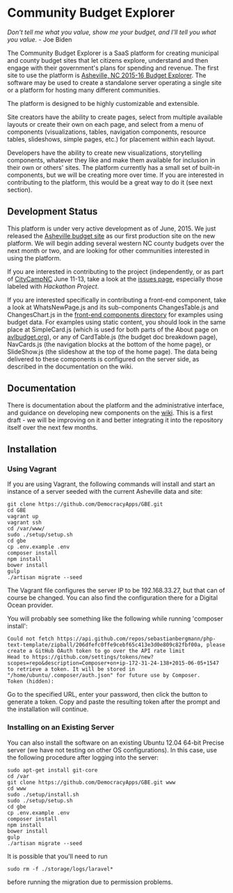 # Community Budget Explorer

_Don't tell me what you value, show me your budget, and I'll tell you what you value._ - Joe Biden

The Community Budget Explorer is a SaaS platform for creating municipal and county budget sites that
let citizens explore, understand and then engage with their government's plans for spending and revenue. The
first site to use the platform is [Asheville, NC 2015-16 Budget Explorer](http://avlbudget.org). The
software may be used to create a standalone server operating a single site or a platform for hosting
many different communities.

The platform is designed to be highly customizable and extensible. 

Site creators have the ability to create pages, 
select from multiple available layouts or create their own on each page, and select from a menu of components
(visualizations, tables, navigation components, resource tables, slideshows, simple pages, etc.) for placement
within each layout. 

Developers have the ability to create new visualizations, storytelling components, whatever they like and make them 
available for inclusion in their own or others' sites. The platform currently has a small set of built-in components,
but we will be creating more over time. If you are interested in contributing to the platform, this would be a
great way to do it (see next section).

## Development Status

This platform is under very active development as of June, 2015. We just released
the [Asheville budget site](http://avlbudget.org) as our first production site on the new platform. We will
begin adding several western NC county budgets over the next month or two, and are looking for other communities
interested in using the platform. 

If you are interested in contributing to the project (independently, or as part
of [CityCampNC](http://citycampnc.org/) June 11-13, take a look at
the [issues page](https://github.com/DemocracyApps/GBE/issues), especially those labeled with _Hackathon Project_.

If you are interested specifically in contributing a front-end component, take a look at WhatsNewPage.js and its
sub-components ChangesTable.js and ChangesChart.js in 
the [front-end components directory](https://github.com/DemocracyApps/GBE/tree/master/gbe/resources/assets/js/components)
for examples using budget data. For examples using static content, you should look in the same place at SimpleCard.js
(which is used for both parts of the About page on [avlbudget.org](http://avlbudget.org)), or any of CardTable.js (the 
budget doc breakdown page), NavCards.js (the navigation blocks at the bottom of the home page), or SlideShow.js (the
slideshow at the top of the home page). The data being delivered to these components is configured on the server side, 
as described in the documentation on the wiki.

## Documentation

There is documentation about the platform and the administrative interface, and guidance on developing new components
on the [wiki](https://github.com/DemocracyApps/GBE/wiki). This is a first draft - we will be improving on it and
better integrating it into the repository itself over the next few months.

## Installation

### Using Vagrant
If you are using Vagrant, the following commands will install and start an instance of a server seeded with the
current Asheville data and site:

    git clone https://github.com/DemocracyApps/GBE.git
    cd GBE
    vagrant up
    vagrant ssh
    cd /var/www/
    sudo ./setup/setup.sh
    cd gbe
    cp .env.example .env
    composer install
    npm install
    bower install
    gulp
    ./artisan migrate --seed
    
The Vagrant file configures the server IP to be 192.168.33.27, but that can of course be changed. You can also find the 
configuration there for a Digital Ocean provider.

You  will probably see something like the following while running 'composer install':


    Could not fetch https://api.github.com/repos/sebastianbergmann/php-text-template/zipball/206dfefc0ffe9cebf65c413e3d0e809c82fbf00a, please create a GitHub OAuth token to go over the API rate limit
    Head to https://github.com/settings/tokens/new?scopes=repo&description=Composer+on+ip-172-31-24-138+2015-06-05+1547
    to retrieve a token. It will be stored in "/home/ubuntu/.composer/auth.json" for future use by Composer.
    Token (hidden): 

Go to the specified URL, enter your password, then click the button to generate a token. Copy and paste the resulting
token after the prompt and the installation will continue.

### Installing on an Existing Server

You can also install the software on an existing Ubuntu 12.04 64-bit Precise server (we have not testing on other OS 
configurations). In this case, use the following procedure after logging into the server:

    sudo apt-get install git-core
    cd /var
    git clone https://github.com/DemocracyApps/GBE.git www
    cd www
    sudo ./setup/install.sh
    sudo ./setup/setup.sh
    cd gbe
    cp .env.example .env
    composer install
    npm install
    bower install
    gulp
    ./artisan migrate --seed
    
It is possible that you'll need to run
    
    sudo rm -f ./storage/logs/laravel*

before running the migration due to permission problems.

